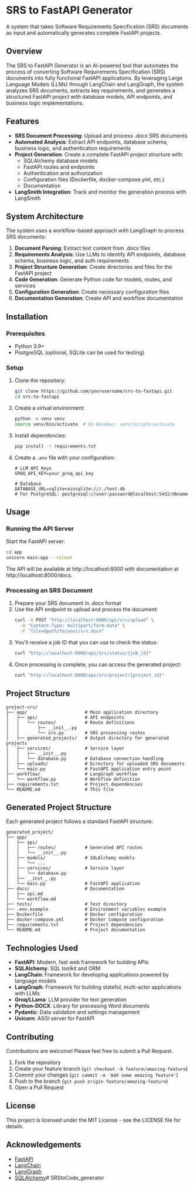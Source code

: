 # SRS to FastAPI Generator

A system that takes Software Requirements Specification (SRS) documents as input and automatically generates complete FastAPI projects.

## Overview

The SRS to FastAPI Generator is an AI-powered tool that automates the process of converting Software Requirements Specification (SRS) documents into fully functional FastAPI applications. By leveraging Large Language Models (LLMs) through LangChain and LangGraph, the system analyzes SRS documents, extracts key requirements, and generates a structured FastAPI project with database models, API endpoints, and business logic implementations.

## Features

- **SRS Document Processing**: Upload and process .docx SRS documents
- **Automated Analysis**: Extract API endpoints, database schema, business logic, and authentication requirements
- **Project Generation**: Create a complete FastAPI project structure with:
  - SQLAlchemy database models
  - FastAPI routes and endpoints
  - Authentication and authorization
  - Configuration files (Dockerfile, docker-compose.yml, etc.)
  - Documentation
- **LangSmith Integration**: Track and monitor the generation process with LangSmith

## System Architecture

The system uses a workflow-based approach with LangGraph to process SRS documents:

1. **Document Parsing**: Extract text content from .docx files
2. **Requirements Analysis**: Use LLMs to identify API endpoints, database schema, business logic, and auth requirements
3. **Project Structure Generation**: Create directories and files for the FastAPI project
4. **Code Generation**: Generate Python code for models, routes, and services
5. **Configuration Generation**: Create necessary configuration files
6. **Documentation Generation**: Create API and workflow documentation

## Installation

### Prerequisites

- Python 3.9+
- PostgreSQL (optional, SQLite can be used for testing)

### Setup

1. Clone the repository:
   ```bash
   git clone https://github.com/yourusername/srs-to-fastapi.git
   cd srs-to-fastapi
   ```

2. Create a virtual environment:
   ```bash
   python -m venv venv
   source venv/bin/activate  # On Windows: venv\Scripts\activate
   ```

3. Install dependencies:
   ```bash
   pip install -r requirements.txt
   ```

4. Create a `.env` file with your configuration:
   ```
   # LLM API Keys
   GROQ_API_KEY=your_groq_api_key
   
   # Database
   DATABASE_URL=sqlite+aiosqlite:///./test.db
   # For PostgreSQL: postgresql://user:password@localhost:5432/dbname
   ```

## Usage

### Running the API Server

Start the FastAPI server:

```bash
cd app
uvicorn main:app --reload
```

The API will be available at http://localhost:8000 with documentation at http://localhost:8000/docs.

### Processing an SRS Document

1. Prepare your SRS document in .docx format
2. Use the API endpoint to upload and process the document:
   ```bash
   curl -X POST "http://localhost:8000/api/srs/upload" \
     -H "Content-Type: multipart/form-data" \
     -F "file=@path/to/your/srs.docx"
   ```
3. You'll receive a job ID that you can use to check the status:
   ```bash
   curl "http://localhost:8000/api/srs/status/{job_id}"
   ```
4. Once processing is complete, you can access the generated project:
   ```bash
   curl "http://localhost:8000/api/srs/project/{project_id}"
   ```

## Project Structure

```
project-srs/
├── app/                      # Main application directory
│   ├── api/                  # API endpoints
│   │   └── routes/           # Route definitions
│   │       ├── __init__.py
│   │       └── srs.py        # SRS processing routes
│   ├── generated_projects/   # Output directory for generated projects
│   ├── services/             # Service layer
│   │   ├── __init__.py
│   │   └── database.py       # Database connection handling
│   ├── uploads/              # Directory for uploaded SRS documents
│   └── main.py               # FastAPI application entry point
├── workflow/                 # LangGraph workflow
│   └── workflow.py           # Workflow definition
├── requirements.txt          # Project dependencies
└── README.md                 # This file
```

## Generated Project Structure

Each generated project follows a standard FastAPI structure:

```
generated_project/
├── app/
│   ├── api/
│   │   ├── routes/           # Generated API routes
│   │   └── __init__.py
│   ├── models/               # SQLAlchemy models
│   │   └── ...
│   ├── services/             # Service layer
│   │   └── database.py
│   ├── __init__.py
│   └── main.py               # FastAPI application
├── docs/                     # Documentation
│   ├── api.md
│   └── workflow.md
├── tests/                    # Test directory
├── .env.example              # Environment variables example
├── Dockerfile                # Docker configuration
├── docker-compose.yml        # Docker Compose configuration
├── requirements.txt          # Project dependencies
└── README.md                 # Project documentation
```

## Technologies Used

- **FastAPI**: Modern, fast web framework for building APIs
- **SQLAlchemy**: SQL toolkit and ORM
- **LangChain**: Framework for developing applications powered by language models
- **LangGraph**: Framework for building stateful, multi-actor applications with LLMs
- **Groq/LLama**: LLM provider for text generation
- **Python-DOCX**: Library for processing Word documents
- **Pydantic**: Data validation and settings management
- **Uvicorn**: ASGI server for FastAPI

## Contributing

Contributions are welcome! Please feel free to submit a Pull Request.

1. Fork the repository
2. Create your feature branch (`git checkout -b feature/amazing-feature`)
3. Commit your changes (`git commit -m 'Add some amazing feature'`)
4. Push to the branch (`git push origin feature/amazing-feature`)
5. Open a Pull Request

## License

This project is licensed under the MIT License - see the LICENSE file for details.

## Acknowledgements

- [FastAPI](https://fastapi.tiangolo.com/)
- [LangChain](https://www.langchain.com/)
- [LangGraph](https://github.com/langchain-ai/langgraph)
- [SQLAlchemy](https://www.sqlalchemy.org/)#   S R S _ t o _ C o d e _ g e n e r a t o r  
 